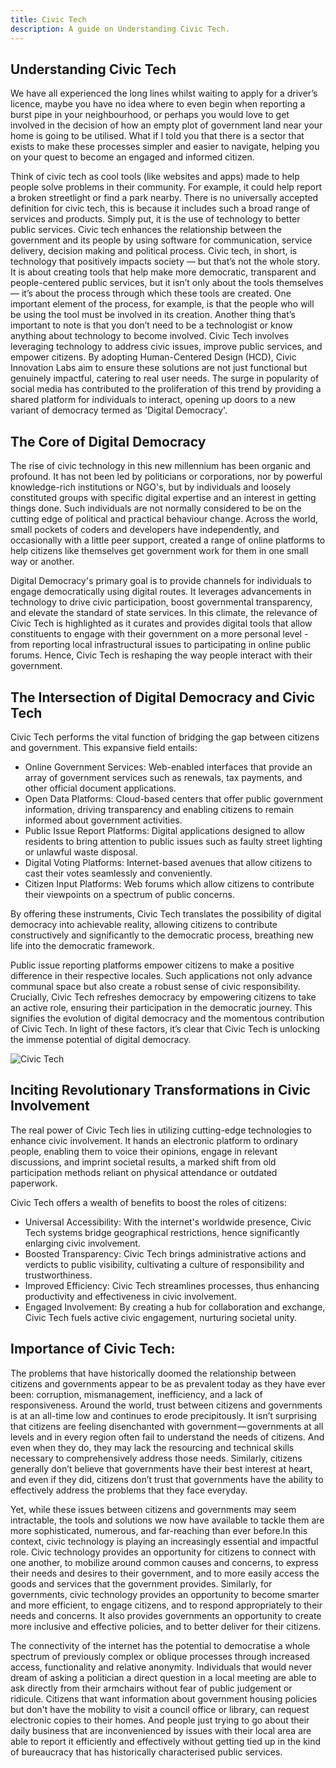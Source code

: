 ```yaml
---
title: Civic Tech
description: A guide on Understanding Civic Tech.
---
```


## Understanding Civic Tech
We have all experienced the long lines whilst waiting to apply for a driver’s licence, maybe you have no idea where to even begin when reporting a burst pipe in your neighbourhood, or perhaps you would love to get involved in the decision of how an empty plot of government land near your home is going to be utilised. What if I told you that there is a sector that exists to make these processes simpler and easier to navigate, helping you on your quest to become an engaged and informed citizen.

Think of civic tech as cool tools (like websites and apps) made to help people solve problems in their community. For example, it could help report a broken streetlight or find a park nearby. There is no universally accepted definition for civic tech, this is because it includes such a broad range of services and products. Simply put, it is the use of technology to better public services. Civic tech enhances the relationship between the government and its people by using software for communication, service delivery, decision making and political process. Civic tech, in short, is technology that positively impacts society — but that’s not the whole story. It is about creating tools that help make more democratic, transparent and people-centered public services, but it isn’t only about the tools themselves — it’s about the process through which these tools are created. One important element of the process, for example, is that the people who will be using the tool must be involved in its creation. Another thing that’s important to note is that you don’t need to be a technologist or know anything about technology to become involved.
Civic Tech involves leveraging technology to address civic issues, improve public services, and empower citizens. By adopting Human-Centered Design (HCD), Civic Innovation Labs aim to ensure these solutions are not just functional but genuinely impactful, catering to real user needs. The surge in popularity of social media has contributed to the proliferation of this trend by providing a shared platform for individuals to interact, opening up doors to a new variant of democracy termed as 'Digital Democracy'.

## The Core of Digital Democracy
The rise of civic technology in this new millennium has been organic and profound. It has not been led by politicians or corporations, nor by powerful knowledge-rich institutions or NGO's, but by individuals and loosely constituted groups with specific digital expertise and an interest in getting things done. Such individuals are not normally considered to be on the cutting edge of political and practical behaviour change. Across the world, small pockets of coders and developers have independently, and occasionally with a little peer support, created a range of online platforms to help citizens like themselves get government work for them in one small way or another.

Digital Democracy's primary goal is to provide channels for individuals to engage democratically using digital routes. It leverages advancements in technology to drive civic participation, boost governmental transparency, and elevate the standard of state services. In this climate, the relevance of Civic Tech is highlighted as it curates and provides digital tools that allow constituents to engage with their government on a more personal level - from reporting local infrastructural issues to participating in online public forums. Hence, Civic Tech is reshaping the way people interact with their government.

## The Intersection of Digital Democracy and Civic Tech

Civic Tech performs the vital function of bridging the gap between citizens and government. This expansive field entails:

- Online Government Services: Web-enabled interfaces that provide an array of government services such as renewals, tax payments, and other official document applications.
- Open Data Platforms: Cloud-based centers that offer public government information, driving transparency and enabling citizens to remain informed about government activities.
- Public Issue Report Platforms: Digital applications designed to allow residents to bring attention to public issues such as faulty street lighting or unlawful waste disposal.
- Digital Voting Platforms: Internet-based avenues that allow citizens to cast their votes seamlessly and conveniently.
- Citizen Input Platforms: Web forums which allow citizens to contribute their viewpoints on a spectrum of public concerns.

By offering these instruments, Civic Tech translates the possibility of digital democracy into achievable reality, allowing citizens to contribute constructively and significantly to the democratic process, breathing new life into the democratic framework.

Public issue reporting platforms empower citizens to make a positive difference in their respective locales. Such applications not only advance communal space but also create a robust sense of civic responsibility.
Crucially, Civic Tech refreshes democracy by empowering citizens to take an active role, ensuring their participation in the democratic journey. This signifies the evolution of digital democracy and the momentous contribution of Civic Tech. In light of these factors, it’s clear that Civic Tech is unlocking the immense potential of digital democracy. 

![Civic Tech](/assets/civic-tech.png)


## Inciting Revolutionary Transformations in Civic Involvement

The real power of Civic Tech lies in utilizing cutting-edge technologies to enhance civic involvement. It hands an electronic platform to ordinary people, enabling them to voice their opinions, engage in relevant discussions, and imprint societal results, a marked shift from old participation methods reliant on physical attendance or outdated paperwork.

Civic Tech offers a wealth of benefits to boost the roles of citizens:

- Universal Accessibility: With the internet's worldwide presence, Civic Tech systems bridge geographical restrictions, hence significantly enlarging civic involvement.
- Boosted Transparency: Civic Tech brings administrative actions and verdicts to public visibility, cultivating a culture of responsibility and trustworthiness.
- Improved Efficiency: Civic Tech streamlines processes, thus enhancing productivity and effectiveness in civic involvement.
- Engaged Involvement: By creating a hub for collaboration and exchange, Civic Tech fuels active civic engagement, nurturing societal unity.

## Importance of Civic Tech:
The problems that have historically doomed the relationship between citizens and governments appear to be as prevalent today as they have ever been: corruption, mismanagement, inefficiency, and a lack of responsiveness. Around the world, trust between citizens and governments is at an all-time low and continues to erode precipitously. It isn’t surprising that citizens are feeling disenchanted with government — governments at all levels and in every region often fail to understand the needs of citizens. And even when they do, they may lack the resourcing and technical skills necessary to comprehensively address those needs. Similarly, citizens generally don’t believe that governments have their best interest at heart, and even if they did, citizens don’t trust that governments have the ability to effectively address the problems that they face everyday. 

Yet, while these issues between citizens and governments may seem intractable, the tools and solutions we now have available to tackle them are more sophisticated, numerous, and far-reaching than ever before.In this context, civic technology is playing an increasingly essential and impactful role. Civic technology provides an opportunity for citizens to connect with one another, to mobilize around common causes and concerns, to express their needs and desires to their government, and to more easily access the goods and services that the government provides. Similarly, for governments, civic technology provides an opportunity to become smarter and more efficient, to engage citizens, and to respond appropriately to their needs and concerns. It also provides governments an opportunity to create more inclusive and effective policies, and to better deliver for their citizens.

The connectivity of the internet has the potential to democratise a whole spectrum of previously complex or oblique processes through increased access, functionality and relative anonymity. Individuals that would never dream of asking a politician a direct question in a local meeting are able to ask directly from their armchairs without fear of public judgement or ridicule. Citizens that want information about government housing policies but don't have the mobility to visit a council office or library, can request electronic copies to their homes. And people just trying to go about their daily business that are inconvenienced by issues with their local area are able to report it efficiently and effectively without getting tied up in the kind of bureaucracy that has historically characterised public services.


